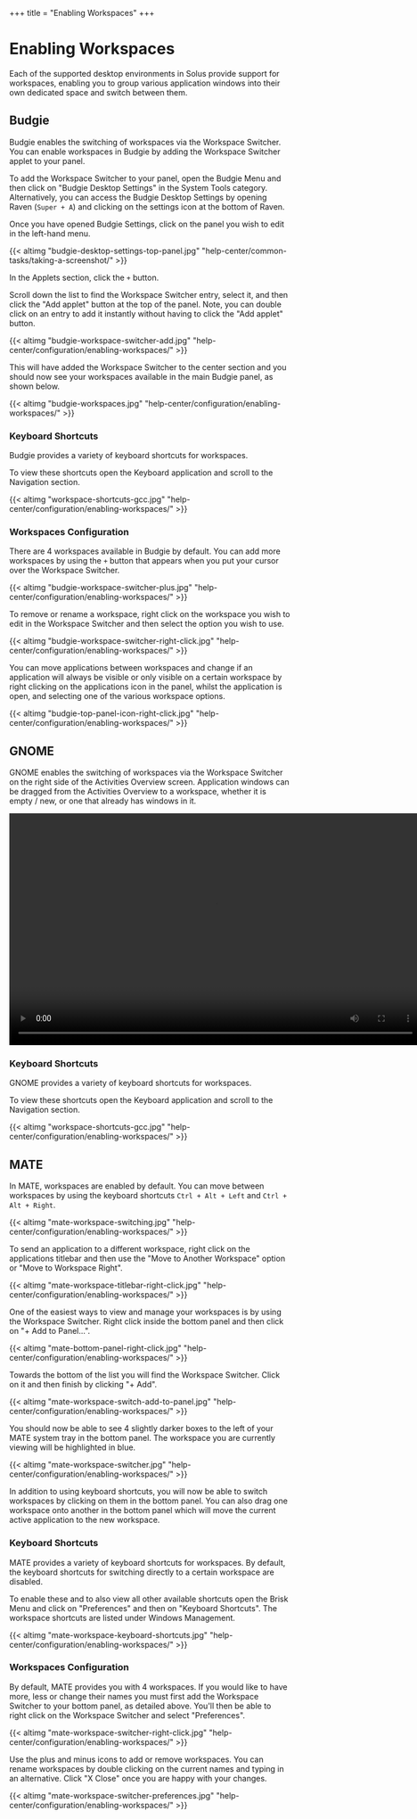 +++
title = "Enabling Workspaces"
+++
# Enabling Workspaces

Each of the supported desktop environments in Solus provide support for workspaces, enabling you to group various application windows into their own dedicated space and switch between them.

## Budgie

Budgie enables the switching of workspaces via the Workspace Switcher. You can enable workspaces in Budgie by adding the Workspace Switcher applet to your panel.

To add the Workspace Switcher to your panel, open the Budgie Menu and then click on "Budgie Desktop Settings" in the System Tools category. Alternatively, you can access the Budgie Desktop Settings by opening Raven (`Super + A`) and clicking on the settings icon at the bottom of Raven.

Once you have opened Budgie Settings, click on the panel you wish to edit in the left-hand menu.

{{< altimg "budgie-desktop-settings-top-panel.jpg" "help-center/common-tasks/taking-a-screenshot/" >}}

In the Applets section, click the `+` button.

Scroll down the list to find the Workspace Switcher entry, select it, and then click the "Add applet" button at the top of the panel. Note, you can double click on an entry to add it instantly without having to click the "Add applet" button. 

{{< altimg "budgie-workspace-switcher-add.jpg" "help-center/configuration/enabling-workspaces/" >}}

This will have added the Workspace Switcher to the center section and you should now see your workspaces available in the main Budgie panel, as shown below.

{{< altimg "budgie-workspaces.jpg" "help-center/configuration/enabling-workspaces/" >}}

### Keyboard Shortcuts

Budgie provides a variety of keyboard shortcuts for workspaces.

To view these shortcuts open the Keyboard application and scroll to the Navigation section.

{{< altimg "workspace-shortcuts-gcc.jpg" "help-center/configuration/enabling-workspaces/" >}}

### Workspaces Configuration

There are 4 workspaces available in Budgie by default. You can add more workspaces by using the `+` button that appears when you put your cursor over the Workspace Switcher.

{{< altimg "budgie-workspace-switcher-plus.jpg" "help-center/configuration/enabling-workspaces/" >}}

To remove or rename a workspace, right click on the workspace you wish to edit in the Workspace Switcher and then select the option you wish to use.

{{< altimg "budgie-workspace-switcher-right-click.jpg" "help-center/configuration/enabling-workspaces/" >}}

You can move applications between workspaces and change if an application will always be visible or only visible on a certain workspace by right clicking on the applications icon in the panel, whilst the application is open, and selecting one of the various workspace options.

{{< altimg "budgie-top-panel-icon-right-click.jpg" "help-center/configuration/enabling-workspaces/" >}}

## GNOME

GNOME enables the switching of workspaces via the Workspace Switcher on the right side of the Activities Overview screen. Application windows can be dragged from the Activities Overview to a workspace, whether it is empty / new, or one that already has windows in it.

<video src="/vids/GNOME-Workspace-Switch.mp4" autoplay="autoplay" loop="loop" width="740" height="416"></video>

### Keyboard Shortcuts

GNOME provides a variety of keyboard shortcuts for workspaces.

To view these shortcuts open the Keyboard application and scroll to the Navigation section.

{{< altimg "workspace-shortcuts-gcc.jpg" "help-center/configuration/enabling-workspaces/" >}}

## MATE

In MATE, workspaces are enabled by default.  You can move between workspaces by using the keyboard shortcuts `Ctrl + Alt + Left` and `Ctrl + Alt + Right`.

{{< altimg "mate-workspace-switching.jpg" "help-center/configuration/enabling-workspaces/" >}}

To send an application to a different workspace, right click on the applications titlebar and then use the "Move to Another Workspace" option or "Move to Workspace Right".

{{< altimg "mate-workspace-titlebar-right-click.jpg" "help-center/configuration/enabling-workspaces/" >}}

One of the easiest ways to view and manage your workspaces is by using the Workspace Switcher.  Right click inside the bottom panel and then click on "+ Add to Panel...".

{{< altimg "mate-bottom-panel-right-click.jpg" "help-center/configuration/enabling-workspaces/" >}}

Towards the bottom of the list you will find the Workspace Switcher.  Click on it and then finish by clicking "+ Add".  

{{< altimg "mate-workspace-switch-add-to-panel.jpg" "help-center/configuration/enabling-workspaces/" >}}

You should now be able to see 4 slightly darker boxes to the left of your MATE system tray in the bottom panel.  The workspace you are currently viewing will be highlighted in blue.

{{< altimg "mate-workspace-switcher.jpg" "help-center/configuration/enabling-workspaces/" >}}

In addition to using keyboard shortcuts, you will now be able to switch workspaces by clicking on them in the bottom panel.  You can also drag one workspace onto another in the bottom panel which will move the current active application to the new workspace.

### Keyboard Shortcuts

MATE provides a variety of keyboard shortcuts for workspaces.  By default, the keyboard shortcuts for switching directly to a certain workspace are disabled.

To enable these and to also view all other available shortcuts open the Brisk Menu and click on "Preferences" and then on "Keyboard Shortcuts".  The workspace shortcuts are listed under Windows Management.

{{< altimg "mate-workspace-keyboard-shortcuts.jpg" "help-center/configuration/enabling-workspaces/" >}}

### Workspaces Configuration

By default, MATE provides you with 4 workspaces.  If you would like to have more, less or change their names you must first add the Workspace Switcher to your bottom panel, as detailed above.  You'll then be able to right click on the Workspace Switcher and select "Preferences".

{{< altimg "mate-workspace-switcher-right-click.jpg" "help-center/configuration/enabling-workspaces/" >}}

Use the plus and minus icons to add or remove workspaces.  You can rename workspaces by double clicking on the current names and typing in an alternative.  Click "X Close" once you are happy with your changes.

{{< altimg "mate-workspace-switcher-preferences.jpg" "help-center/configuration/enabling-workspaces/" >}}
